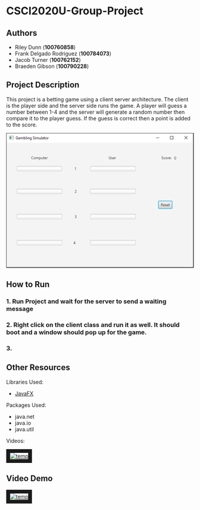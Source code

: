 # CSCI2020U-Group-Project
## Authors
* Riley Dunn (**100760858**)
* Frank Delgado Rodriguez (**100784073**)
* Jacob Turner (**100762152**)
* Braeden Gibson (**100790228**)

## Project Description
This project is a betting game using a client server architecture.  The client is the player side and the server side runs the game.  A player will guess a number between 1-4 and the server will generate a random number then compare it to the player guess.  If the guess is correct then a point is added to the score.

![alt text](https://github.com/djentyboi/CSCI2020U-Group-Project/blob/master/Images/finishedProject "ProjectImage")

## How to Run
### 1. Run Project and wait for the server to send a waiting message

### 2. Right click on the client class and run it as well.  It should boot and a window should pop up for the game.

### 3.

## Other Resources
Libraries Used:
* [JavaFX](https://openjfx.io/)

Packages Used:
* java.net
* java.io
* java.util

Videos:

<a href="http://www.youtube.com/watch?feature=player_embedded&v=VVUuo9VO2II
" target="_blank"><img src="http://img.youtube.com/vi/VVUuo9VO2II/0.jpg" 
alt="temp" width="240" height="180" border="10" /></a>

## Video Demo
<a href="http://www.youtube.com/watch?feature=player_embedded&v=W6gu284Xkgg
" target="_blank"><img src="http://img.youtube.com/vi/W6gu284Xkgg/0.jpg" 
alt="temp" width="240" height="180" border="10" /></a>

